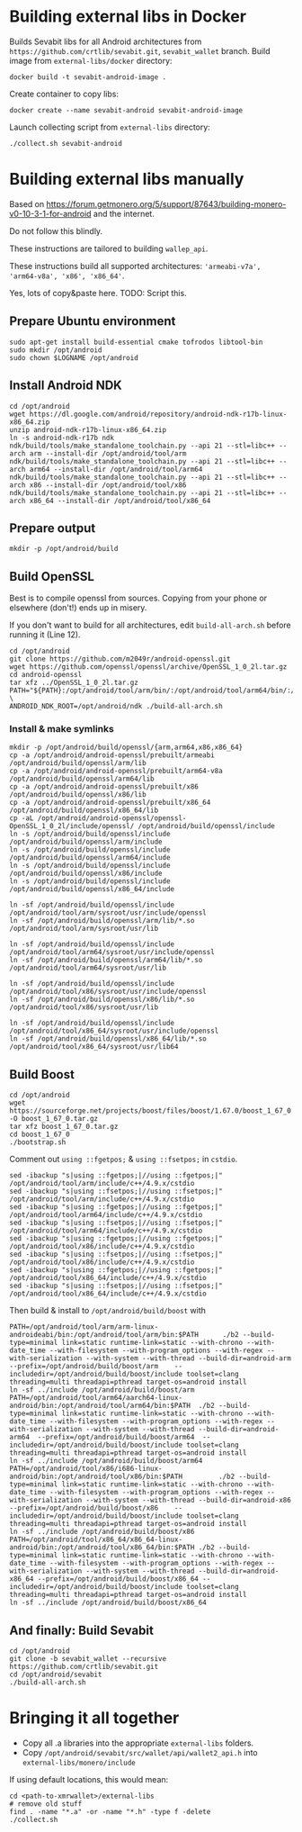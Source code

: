 # Building external libs in Docker

Builds Sevabit libs for all Android architectures from `https://github.com/crtlib/sevabit.git`, `sevabit_wallet` branch.
Build image from `external-libs/docker` directory:

```Shell
docker build -t sevabit-android-image .
```

Create container to copy libs:
```Shell
docker create --name sevabit-android sevabit-android-image
```
 
Launch collecting script from `external-libs` directory:
```Shell
./collect.sh sevabit-android 
```

# Building external libs manually

Based on https://forum.getmonero.org/5/support/87643/building-monero-v0-10-3-1-for-android and the internet.

Do not follow this blindly.

These instructions are tailored to building ```wallep_api```.

These instructions build all supported architectures: ```'armeabi-v7a', 'arm64-v8a', 'x86', 'x86_64'```.

Yes, lots of copy&paste here. TODO: Script this.

## Prepare Ubuntu environment

```Shell
sudo apt-get install build-essential cmake tofrodos libtool-bin
sudo mkdir /opt/android
sudo chown $LOGNAME /opt/android
```

## Install Android NDK
```Shell
cd /opt/android
wget https://dl.google.com/android/repository/android-ndk-r17b-linux-x86_64.zip
unzip android-ndk-r17b-linux-x86_64.zip
ln -s android-ndk-r17b ndk
ndk/build/tools/make_standalone_toolchain.py --api 21 --stl=libc++ --arch arm --install-dir /opt/android/tool/arm
ndk/build/tools/make_standalone_toolchain.py --api 21 --stl=libc++ --arch arm64 --install-dir /opt/android/tool/arm64
ndk/build/tools/make_standalone_toolchain.py --api 21 --stl=libc++ --arch x86 --install-dir /opt/android/tool/x86
ndk/build/tools/make_standalone_toolchain.py --api 21 --stl=libc++ --arch x86_64 --install-dir /opt/android/tool/x86_64
```

## Prepare output
```Shell
mkdir -p /opt/android/build
```

## Build OpenSSL
Best is to compile openssl from sources. Copying from your phone or elsewhere (don't!) ends up in misery.

If you don't want to build for all architectures, edit ```build-all-arch.sh``` before running it (Line 12).

```Shell
cd /opt/android
git clone https://github.com/m2049r/android-openssl.git
wget https://github.com/openssl/openssl/archive/OpenSSL_1_0_2l.tar.gz
cd android-openssl
tar xfz ../OpenSSL_1_0_2l.tar.gz
PATH="${PATH}:/opt/android/tool/arm/bin/:/opt/android/tool/arm64/bin/:/opt/android/tool/x86/bin/:/opt/android/tool/x86_64/bin" \
ANDROID_NDK_ROOT=/opt/android/ndk ./build-all-arch.sh
```

### Install & make symlinks
```Shell
mkdir -p /opt/android/build/openssl/{arm,arm64,x86,x86_64}
cp -a /opt/android/android-openssl/prebuilt/armeabi   /opt/android/build/openssl/arm/lib
cp -a /opt/android/android-openssl/prebuilt/arm64-v8a /opt/android/build/openssl/arm64/lib
cp -a /opt/android/android-openssl/prebuilt/x86       /opt/android/build/openssl/x86/lib
cp -a /opt/android/android-openssl/prebuilt/x86_64    /opt/android/build/openssl/x86_64/lib
cp -aL /opt/android/android-openssl/openssl-OpenSSL_1_0_2l/include/openssl/ /opt/android/build/openssl/include
ln -s /opt/android/build/openssl/include /opt/android/build/openssl/arm/include
ln -s /opt/android/build/openssl/include /opt/android/build/openssl/arm64/include
ln -s /opt/android/build/openssl/include /opt/android/build/openssl/x86/include
ln -s /opt/android/build/openssl/include /opt/android/build/openssl/x86_64/include
```
```Shell
ln -sf /opt/android/build/openssl/include /opt/android/tool/arm/sysroot/usr/include/openssl
ln -sf /opt/android/build/openssl/arm/lib/*.so /opt/android/tool/arm/sysroot/usr/lib

ln -sf /opt/android/build/openssl/include /opt/android/tool/arm64/sysroot/usr/include/openssl
ln -sf /opt/android/build/openssl/arm64/lib/*.so /opt/android/tool/arm64/sysroot/usr/lib

ln -sf /opt/android/build/openssl/include /opt/android/tool/x86/sysroot/usr/include/openssl
ln -sf /opt/android/build/openssl/x86/lib/*.so /opt/android/tool/x86/sysroot/usr/lib

ln -sf /opt/android/build/openssl/include /opt/android/tool/x86_64/sysroot/usr/include/openssl
ln -sf /opt/android/build/openssl/x86_64/lib/*.so /opt/android/tool/x86_64/sysroot/usr/lib64
```

## Build Boost
```Shell
cd /opt/android
wget https://sourceforge.net/projects/boost/files/boost/1.67.0/boost_1_67_0.tar.gz/download -O boost_1_67_0.tar.gz
tar xfz boost_1_67_0.tar.gz
cd boost_1_67_0
./bootstrap.sh
```
Comment out ```using ::fgetpos;``` & ```using ::fsetpos;``` in ```cstdio```.
```
sed -ibackup "s|using ::fgetpos;|//using ::fgetpos;|" /opt/android/tool/arm/include/c++/4.9.x/cstdio
sed -ibackup "s|using ::fsetpos;|//using ::fsetpos;|" /opt/android/tool/arm/include/c++/4.9.x/cstdio
sed -ibackup "s|using ::fgetpos;|//using ::fgetpos;|" /opt/android/tool/arm64/include/c++/4.9.x/cstdio
sed -ibackup "s|using ::fsetpos;|//using ::fsetpos;|" /opt/android/tool/arm64/include/c++/4.9.x/cstdio
sed -ibackup "s|using ::fgetpos;|//using ::fgetpos;|" /opt/android/tool/x86/include/c++/4.9.x/cstdio
sed -ibackup "s|using ::fsetpos;|//using ::fsetpos;|" /opt/android/tool/x86/include/c++/4.9.x/cstdio
sed -ibackup "s|using ::fgetpos;|//using ::fgetpos;|" /opt/android/tool/x86_64/include/c++/4.9.x/cstdio
sed -ibackup "s|using ::fsetpos;|//using ::fsetpos;|" /opt/android/tool/x86_64/include/c++/4.9.x/cstdio
```

Then build & install to ```/opt/android/build/boost``` with
```Shell
PATH=/opt/android/tool/arm/arm-linux-androideabi/bin:/opt/android/tool/arm/bin:$PATH      ./b2 --build-type=minimal link=static runtime-link=static --with-chrono --with-date_time --with-filesystem --with-program_options --with-regex --with-serialization --with-system --with-thread --build-dir=android-arm    --prefix=/opt/android/build/boost/arm    --includedir=/opt/android/build/boost/include toolset=clang threading=multi threadapi=pthread target-os=android install
ln -sf ../include /opt/android/build/boost/arm
PATH=/opt/android/tool/arm64/aarch64-linux-android/bin:/opt/android/tool/arm64/bin:$PATH  ./b2 --build-type=minimal link=static runtime-link=static --with-chrono --with-date_time --with-filesystem --with-program_options --with-regex --with-serialization --with-system --with-thread --build-dir=android-arm64  --prefix=/opt/android/build/boost/arm64  --includedir=/opt/android/build/boost/include toolset=clang threading=multi threadapi=pthread target-os=android install
ln -sf ../include /opt/android/build/boost/arm64
PATH=/opt/android/tool/x86/i686-linux-android/bin:/opt/android/tool/x86/bin:$PATH         ./b2 --build-type=minimal link=static runtime-link=static --with-chrono --with-date_time --with-filesystem --with-program_options --with-regex --with-serialization --with-system --with-thread --build-dir=android-x86    --prefix=/opt/android/build/boost/x86    --includedir=/opt/android/build/boost/include toolset=clang threading=multi threadapi=pthread target-os=android install
ln -sf ../include /opt/android/build/boost/x86
PATH=/opt/android/tool/x86_64/x86_64-linux-android/bin:/opt/android/tool/x86_64/bin:$PATH ./b2 --build-type=minimal link=static runtime-link=static --with-chrono --with-date_time --with-filesystem --with-program_options --with-regex --with-serialization --with-system --with-thread --build-dir=android-x86_64 --prefix=/opt/android/build/boost/x86_64 --includedir=/opt/android/build/boost/include toolset=clang threading=multi threadapi=pthread target-os=android install
ln -sf ../include /opt/android/build/boost/x86_64
```

## And finally: Build Sevabit
```Shell
cd /opt/android
git clone -b sevabit_wallet --recursive https://github.com/crtlib/sevabit.git
cd /opt/android/sevabit
./build-all-arch.sh
```

# Bringing it all together
- Copy all .a libraries into the appropriate `external-libs` folders.
- Copy `/opt/android/sevabit/src/wallet/api/wallet2_api.h` into `external-libs/monero/include`

If using default locations, this would mean:
```Shell
cd <path-to-xmrwallet>/external-libs
# remove old stuff
find . -name "*.a" -or -name "*.h" -type f -delete
./collect.sh
```

